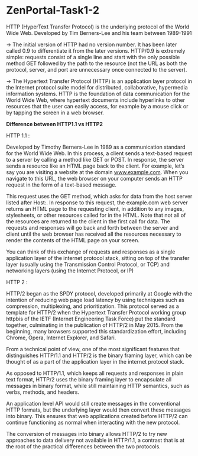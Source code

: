# ZenPortal-Task1-2
HTTP (HyperText Transfer Protocol) is the underlying protocol of the World Wide Web. Developed by Tim Berners-Lee and his team between 1989-1991

-> The initial version of HTTP had no version number. It has been later called 0.9 to differentiate it from the later versions.
   HTTP/0.9 is extremely simple: requests consist of a single line and start with the only possible method GET followed by the path to the resource (not the URL as both    the protocol, server, and port are unnecessary once connected to the server).

-> The Hypertext Transfer Protocol (HTTP) is an application layer protocol in the Internet protocol suite model for distributed, collaborative, hypermedia information      systems.
   HTTP is the foundation of data communication for the World Wide Web, where hypertext documents include hyperlinks to other resources that the user can easily access,    for example by a mouse click or by tapping the screen in a web browser.
   
   **Difference between HTTP1.1 vs HTTP2**
   
   HTTP 1.1 :
   
   Developed by Timothy Berners-Lee in 1989 as a communication standard for the World Wide Web.
   In this process, a client sends a text-based request to a server by calling a method like GET or POST. 
   In response, the server sends a resource like an HTML page back to the client.
   For example, let’s say you are visiting a website at the domain www.example.com. 
   When you navigate to this URL, the web browser on your computer sends an HTTP request in the form of a text-based message.
   
   This request uses the GET method, which asks for data from the host server listed after Host:. In response to this request, the example.com web server returns an HTML    page to the requesting client, in addition to any images, stylesheets, or other resources called for in the HTML. Note that not all of the resources are returned to      the client in the first call for data. The requests and responses will go back and forth between the server and client until the web browser has received all the        resources necessary to render the contents of the HTML page on your screen. 
   
   You can think of this exchange of requests and responses as a single application layer of the internet protocol stack, sitting on top of the transfer layer (usually      using the Transmission Control Protocol, or TCP) and networking layers (using the Internet Protocol, or IP)
   
   HTTP 2 :
   
   HTTP/2 began as the SPDY protocol, developed primarily at Google with the intention of reducing web page load latency by using techniques such as compression,            multiplexing, and prioritization. This protocol served as a template for HTTP/2 when the Hypertext Transfer Protocol working group httpbis of the IETF (Internet          Engineering Task Force) put the standard together, culminating in the publication of HTTP/2 in May 2015. From the beginning, many browsers supported this                standardization effort, including Chrome, Opera, Internet Explorer, and Safari. 
   
   From a technical point of view, one of the most significant features that distinguishes HTTP/1.1 and HTTP/2 is the binary framing layer, which can be thought of as a    part of the application layer in the internet protocol stack. 
   
   As opposed to HTTP/1.1, which keeps all requests and responses in plain text format, HTTP/2 uses the binary framing layer to encapsulate all messages in binary          format, while still maintaining HTTP semantics, such as verbs, methods, and headers.
   
   An application level API would still create messages in the conventional HTTP formats, but the underlying layer would then convert these messages into binary. This      ensures that web applications created before HTTP/2 can continue functioning as normal when interacting with the new protocol.
   
   The conversion of messages into binary allows HTTP/2 to try new approaches to data delivery not available in HTTP/1.1, a contrast that is at the root of the practical    differences between the two protocols.
   
   
   
    
